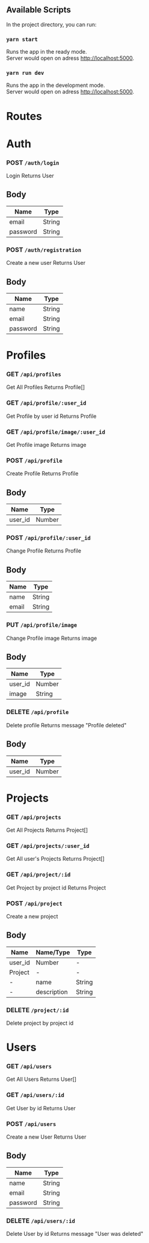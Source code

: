## Available Scripts

In the project directory, you can run:

### `yarn start`

Runs the app in the ready mode.\
Server would open on adress [http://localhost:5000](http://localhost:5000).

### `yarn run dev`

Runs the app in the development mode.\
Server would open on adress [http://localhost:5000](http://localhost:5000).

# Routes

# Auth

### POST `/auth/login`

Login
Returns User

## Body 

| Name | Type |
| --- | --- |
| email | String |
| password | String |

### POST `/auth/registration`

Create a new user
Returns User

## Body

| Name | Type |
| --- | --- |
| name | String |
| email | String |
| password | String |

# Profiles

### GET `/api/profiles`

Get All Profiles
Returns Profile[]

### GET `/api/profile/:user_id`

Get Profile by user id
Returns Profile

### GET `/api/profile/image/:user_id`

Get Profile image
Returns image

### POST `/api/profile`

Create Profile
Returns Profile

## Body

| Name | Type |
| --- | --- |
| user_id | Number |

### POST `/api/profile/:user_id`

Change Profile
Returns Profile

## Body

| Name | Type |
| --- | --- |
| name | String |
| email | String |

### PUT `/api/profile/image`

Change Profile image
Returns image

## Body

| Name | Type |
| --- | --- |
| user_id | Number |
| image | String |

### DELETE `/api/profile`

Delete profile
Returns message "Profile deleted"

## Body

| Name | Type |
| --- | --- |
| user_id | Number |

# Projects

### GET `/api/projects`

Get All Projects
Returns Project[]

### GET `/api/projects/:user_id`

Get All user's Projects
Returns Project[]

### GET `/api/project/:id`

Get Project by project id
Returns Project

### POST `/api/project`

Create a new project

## Body

| Name | Name/Type | Type | 
| --- | --- | --- |
| user_id | Number | - |
| Project | - | - | 
| - | name | String |
| - | description | String |


### DELETE `/project/:id`

Delete project by project id

# Users

### GET `/api/users`

Get All Users
Returns User[]

### GET `/api/users/:id`

Get User by id
Returns User

### POST `/api/users`

Create a new User
Returns User

## Body
| Name | Type |
|---|---|
| name | String |
| email | String |
| password | String |

### DELETE `/api/users/:id`

Delete User by id
Returns message "User was deleted"
